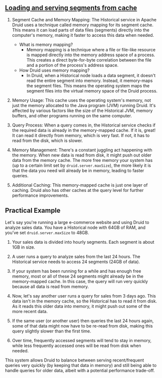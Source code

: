 ## [Loading and serving segments from cache](https://druid.apache.org/docs/latest/design/historical/#loading-and-serving-segments-from-cache)

1. Segment Cache and Memory Mapping:
   The Historical service in Apache Druid uses a technique called memory mapping for its segment cache. This means it can load parts of data files (segments) directly into the computer's memory, making it faster to access this data when needed.
    - What is memory mapping?
        - Memory mapping is a technique where a file or file-like resource is mapped directly into the memory address space of a process. This creates a direct byte-for-byte correlation between the file and a portion of the process's address space.
    - How Druid uses memory mapping?
        - In Druid, when a Historical node loads a data segment, it doesn't read the entire segment into memory. Instead, it memory-maps the segment files. This means the operating system maps the segment files into the virtual memory space of the Druid process.

2. Memory Usage:
   This cache uses the operating system's memory, not just the memory allocated to the Java program (JVM) running Druid. It's affected by various factors like the size of the Historical JVM, memory buffers, and other programs running on the same computer.

3. Query Process:
   When a query comes in, the Historical service checks if the required data is already in the memory-mapped cache. If it is, great! It can read it directly from memory, which is very fast. If not, it has to read from the disk, which is slower.

4. Memory Management:
   There's a constant juggling act happening with the memory. When new data is read from disk, it might push out older data from the memory cache. The more free memory your system has (up to a certain limit set by `druid.server.maxSize`), the more likely it is that the data you need will already be in memory, leading to faster queries.

5. Additional Caching:
   This memory-mapped cache is just one layer of caching. Druid also has other caches at the query level for further performance improvements.

## Practical Example

Let's say you're running a large e-commerce website and using Druid to analyze sales data. You have a Historical node with 64GB of RAM, and you've set `druid.server.maxSize` to 48GB.

1. Your sales data is divided into hourly segments. Each segment is about 1GB in size.

2. A user runs a query to analyze sales from the last 24 hours. The Historical service needs to access 24 segments (24GB of data).

3. If your system has been running for a while and has enough free memory, most or all of these 24 segments might already be in the memory-mapped cache. In this case, the query will run very quickly because all data is read from memory.

4. Now, let's say another user runs a query for sales from 3 days ago. This data isn't in the memory cache, so the Historical has to read it from disk. As it reads this older data into memory, it might push out some of the more recent data.

5. If the same user (or another user) then queries the last 24 hours again, some of that data might now have to be re-read from disk, making this query slightly slower than the first time.

6. Over time, frequently accessed segments will tend to stay in memory, while less frequently accessed ones will be read from disk when needed.

This system allows Druid to balance between serving recent/frequent queries very quickly (by keeping that data in memory) and still being able to handle queries for older data, albeit with a potential performance trade-off.